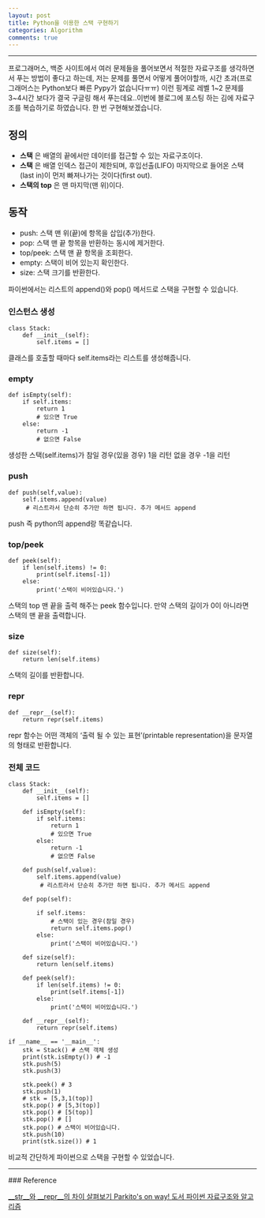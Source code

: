 ```yaml
---
layout: post
title: Python을 이용한 스택 구현하기
categories: Algorithm
comments: true
---
```


----

프로그래머스, 백준 사이트에서 여러 문제들을 풀어보면서 적절한 자료구조를 생각하면서 푸는 방법이 좋다고 하는데,
저는 문제를 풀면서 어떻게 풀어야할까, 시간 초과(프로그래머스는 Python보다 빠른 Pypy가 없습니다ㅠㅠ)
이런 핑계로 레벨 1~2 문제를 3~4시간 보다가 결국 구글링 해서 푸는데요..이번에 블로그에 포스팅 하는 김에 자료구조를 복습하기로 하였습니다.
한 번 구현해보겠습니다.

## 정의
+ __스택__ 은 배열의 끝에서만 데이터를 접근할 수 있는 자료구조이다.
+ __스택__ 은 배열 인덱스 접근이 제한되며, 후입선출(LIFO) 마지막으로 들어온 스택(last in)이 먼저 빠져나가는 것이다(first out).
+ __스택의 top__ 은 맨 마지막(맨 위)이다.



## 동작
+ push: 스택 맨 위(끝)에 항목을 삽입(추가)한다.
+ pop: 스택 맨 끝 항목을 반환하는 동시에 제거한다.
+ top/peek: 스택 맨 끝 항목을 조회한다.
+ empty: 스택이 비어 있는지 확인한다.
+ size: 스택 크기를 반환한다.

파이썬에서는 리스트의 append()와 pop() 메서드로 스택을 구현할 수 있습니다.
### 인스턴스 생성
~~~
class Stack:
    def __init__(self):
        self.items = []
~~~
클래스를 호출할 때마다 self.items라는 리스트를 생성해줍니다.

### empty
~~~
def isEmpty(self):
    if self.items:
        return 1
        # 있으면 True
    else:
        return -1
        # 없으면 False

~~~
생성한 스택(self.items)가 참일 경우(있을 경우) 1을 리턴 없을 경우 -1을 리턴

### push
~~~
def push(self,value):
    self.items.append(value)
     # 리스트라서 단순히 추가만 하면 됩니다. 추가 메서드 append

~~~
push 즉 python의 append랑 똑같습니다.

### top/peek
~~~
def peek(self):
    if len(self.items) != 0:
        print(self.items[-1])
    else:
        print('스택이 비어있습니다.')
~~~
스택의 top 맨 끝을 출력 해주는 peek 함수입니다.
만약 스택의 길이가 0이 아니라면 스택의 맨 끝을 출력합니다.

### size
~~~
def size(self):
    return len(self.items)
~~~
스택의 길이를 반환합니다.

### repr
~~~
def __repr__(self):
    return repr(self.items)
~~~

repr 함수는 어떤 객체의 ‘출력 될 수 있는 표현’(printable representation)을 문자열의 형태로 반환합니다.

### 전체 코드
~~~
class Stack:
    def __init__(self):
        self.items = []

    def isEmpty(self):
        if self.items:
            return 1
            # 있으면 True
        else:
            return -1
            # 없으면 False

    def push(self,value):
        self.items.append(value)
         # 리스트라서 단순히 추가만 하면 됩니다. 추가 메서드 append

    def pop(self):

        if self.items:
            # 스택이 있는 경우(참일 경우)
            return self.items.pop()
        else:
            print('스택이 비어있습니다.')

    def size(self):
        return len(self.items)

    def peek(self):
        if len(self.items) != 0:
            print(self.items[-1])
        else:
            print('스택이 비어있습니다.')

    def __repr__(self):
        return repr(self.items)

if __name__ == '__main__':
    stk = Stack() # 스택 객체 생성
    print(stk.isEmpty()) # -1
    stk.push(5)
    stk.push(3)

    stk.peek() # 3
    stk.push(1)
    # stk = [5,3,1(top)]
    stk.pop() # [5,3(top)]
    stk.pop() # [5(top)]
    stk.pop() # []
    stk.pop() # 스택이 비어있습니다.
    stk.push(10)
    print(stk.size()) # 1

~~~
비교적 간단하게 파이썬으로 스택을 구현할 수 있었습니다.
<hr>
### Reference

[__str__와 __repr__의 차이 살펴보기 Parkito's on way! ](https://shoark7.github.io/programming/python/difference-between-__repr__-vs-__str__)
[도서 파이썬 자료구조와 알고리즘](http://www.yes24.com/Product/Goods/74971408)
